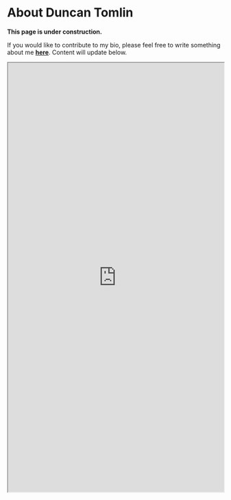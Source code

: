 # About Duncan Tomlin

**This page is under construction.** 

If you would like to contribute to my bio, please feel free to write something about me [**here**](https://docs.google.com/document/d/1MUMlDjL18kT3vrbevcq74bpvV8nPdlk2Dmhl3kMQRjg/edit?usp=sharing). Content will update below.

<iframe src="https://docs.google.com/document/d/e/2PACX-1vRmQCqo20Ajcz5bEo06VAPgWr9ZTZUxUf9zPYH_BBk02U8L4-XdeTZlXfcP6-NAmE4iOLYnNrmCdNyi/pub?embedded=true"
height="1000px"
width="100%" 
></iframe>
